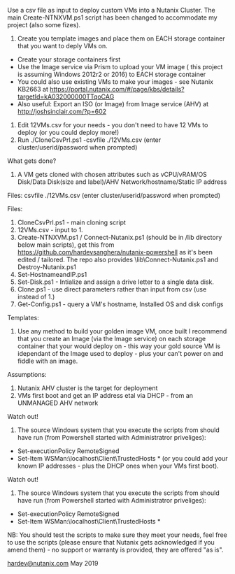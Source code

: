 Use a csv file as input to deploy custom VMs into a Nutanix Cluster.  The main Create-NTNXVM.ps1 script has been changed to accommodate my project (also some fizes).

1. Create you template images and place them on EACH storage container that you want to deply VMs on.
  - Create your storage containers first
  - Use the Image service via Prism to upload your VM image ( this project is assuming Windows 2012r2 or 2016) to EACH storage container
  - You could also use existing VMs to make your images - see Nutanix KB2663 at https://portal.nutanix.com/#/page/kbs/details?targetId=kA032000000TTqoCAG
  - Also useful: Export an ISO (or Image) from Image service (AHV) at http://joshsinclair.com/?p=602
1. Edit 12VMs.csv for your needs - you don't need to have 12 VMs to deploy (or you could deploy more!)
2. Run ./CloneCsvPrl.ps1 -csvfile ./12VMs.csv (enter cluster/userid/password when prompted)

What gets done?
1.  A VM gets cloned with chosen attributes such as vCPU/vRAM/OS Disk/Data Disk(size and label)/AHV Network/hostname/Static IP address

Files:
csvfile ./12VMs.csv (enter cluster/userid/password when prompted)

Files:
1.  CloneCsvPrl.ps1 - main cloning script
2.  12VMs.csv - input to 1.
3.  Create-NTNXVM.ps1 / Connect-Nutanix.ps1 (should be in /lib directory below main scripts), get this from https://github.com/hardevsanghera/nutanix-powershell as it's been edited / tailored.  The repo also provides \lib\Connect-Nutanix.ps1 and Destroy-Nutanix.ps1
4.  Set-HostnameandIP.ps1
5.  Set-Disk.ps1 - Intialize and assign a drive letter to a single data disk.
6.  Clone.ps1 - use direct parameters rather than input from csv (use instead of 1.)
7.  Get-Config.ps1 - query a VM's hostname, Installed OS and disk configs

Templates:
1.  Use any method to build your golden image VM, once built I recommend that you create an Image (via the Image service) on each storage container that your would deploy on - this way your gold source VM is idependant of the Image used to deploy - plus your can't power on and fiddle with an image.

Assumptions:
1. Nutanix AHV cluster is the target for deployment
2. VMs first boot and get an IP address etal via DHCP - from an UNMANAGED AHV network

Watch out!
1. The source Windows system that you execute the scripts from should have run (from Powershell started with Administratror priveliges):
 - Set-executionPolicy RemoteSigned
 - Set-Item WSMan:\\localhost\Client\TrustedHosts *
   (or you could add your known IP addresses - plus the DHCP ones when your VMs first boot).

Watch out!
1. The source Windows system that you execute the scripts from should have run (from Powershell started with Administratror priveliges):
 - Set-executionPolicy RemoteSigned
 - Set-Item WSMan:\\localhost\Client\TrustedHosts *

NB:
You should test the scripts to make sure they meet your needs, feel free to use the scripts (please ensure that Nutanix gets acknowledged if you amend them) - no support or warranty is provided, they are offered "as is".

hardev@nutanix.com May 2019
